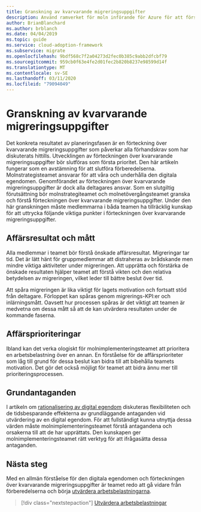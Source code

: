 ```yaml
---
title: Granskning av kvarvarande migreringsuppgifter
description: Använd ramverket för moln införande för Azure för att förstå vikten av att skapa och granska en efter släpning i en migrering.
author: BrianBlanchard
ms.author: brblanch
ms.date: 04/04/2019
ms.topic: guide
ms.service: cloud-adoption-framework
ms.subservice: migrate
ms.openlocfilehash: 9bdf568c7f2a04273d2fec0b385c9abb2dfcbf79
ms.sourcegitcommit: 959cb0f63e4fe2d01fec2b820b8237e98599d14f
ms.translationtype: MT
ms.contentlocale: sv-SE
ms.lasthandoff: 03/11/2020
ms.locfileid: "79094049"
---
```

# <a name="migration-backlog-review"></a>Granskning av kvarvarande migreringsuppgifter

Det konkreta resultatet av planeringsfasen är en förteckning över kvarvarande migreringsuppgifter som påverkar alla förhandskrav som har diskuterats hittills. Utvecklingen av förteckningen över kvarvarande migreringsuppgifter bör slutföras som första prioritet. Den här artikeln fungerar som en avstämning för att slutföra förberedelserna. Molnstrategisteamet ansvarar för att våra och underhålla den digitala egendomen. Genomförandet av förteckningen över kvarvarande migreringsuppgifter är dock alla deltagares ansvar. Som en slutgiltig förutsättning bör molnstrategiteamet och molnetövergångsteamet granska och förstå förteckningen över kvarvarande migreringsuppgifter. Under den här granskningen måste medlemmarna i båda teamen ha tillräcklig kunskap för att uttrycka följande viktiga punkter i förteckningen över kvarvarande migreringsuppgifter.

## <a name="business-outcomes-and-metrics"></a>Affärsresultat och mått

Alla medlemmar i teamet bör förstå önskade affärsresultat. Migreringar tar tid. Det är lätt hänt för gruppmedlemmar att distraheras av brådskande men mindre viktiga aktiviteter under migreringen. Att upprätta och förstärka de önskade resultaten hjälper teamet att förstå vikten och den relativa betydelsen av migreringen, vilket leder till bättre beslut över tid.

Att spåra migreringen är lika viktigt för lagets motivation och fortsatt stöd från deltagare. Förloppet kan spåras genom migrerings-KPI:er och inlärningsmått. Oavsett hur processen spåras är det viktigt att teamen är medvetna om dessa mått så att de kan utvärdera resultaten under de kommande faserna.

## <a name="business-priorities"></a>Affärsprioriteringar

Ibland kan det verka ologiskt för molnimplementeringsteamet att prioritera en arbetsbelastning över en annan. En förståelse för de affärsprioriteter som låg till grund för dessa beslut kan bidra till att bibehålla teamets motivation. Det gör det också möjligt för teamet att bidra ännu mer till prioriteringsprocessen.

## <a name="core-assumptions"></a>Grundantaganden

I artikeln om [rationalisering av digital egendom](../../../digital-estate/rationalize.md) diskuteras flexibiliteten och de tidsbesparande effekterna av grundläggande antaganden vid utvärdering av en digital egendom. För att fullständigt kunna utnyttja dessa värden måste molnimplementeringsteamet förstå antagandena och orsakerna till att de har upprättats. Den kunskapen ger molnimplementeringsteamet rätt verktyg för att ifrågasätta dessa antaganden.

## <a name="next-steps"></a>Nästa steg

Med en allmän förståelse för den digitala egendomen och förteckningen över kvarvarande migreringsuppgifter är teamet redo att gå vidare från förberedelserna och börja [utvärdera arbetsbelastningarna](../assess/index.md).

> [!div class="nextstepaction"]
> [Utvärdera arbetsbelastningar](../assess/index.md)
